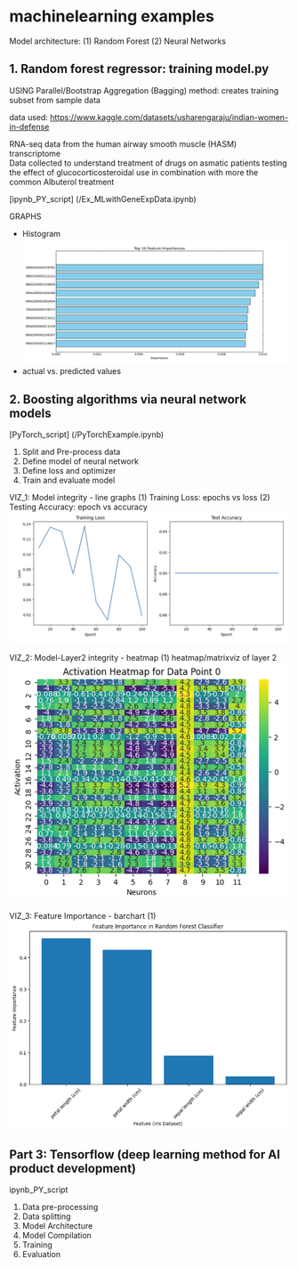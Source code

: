 # machinelearning examples
Model architecture: (1) Random Forest (2) Neural Networks

## 1. Random forest regressor: training model.py ##
 USING Parallel/Bootstrap Aggregation (Bagging) method: creates training subset from sample data

data used: https://www.kaggle.com/datasets/usharengaraju/indian-women-in-defense

RNA-seq data from the human airway smooth muscle (HASM) transcriptome  
Data collected to understand treatment of drugs on asmatic patients
testing the effect of glucocorticosteroidal use in combination with more the common Albuterol treatment

[ipynb_PY_script] (/Ex_MLwithGeneExpData.ipynb)

GRAPHS
- Histogram
  ![Histogram](/figure_1.png)
- actual vs. predicted values

## 2. Boosting algorithms via neural network models ##

[PyTorch_script] (/PyTorchExample.ipynb)

1. Split and Pre-process data
2. Define model of neural network
3. Define loss and optimizer
4. Train and evaluate model

   
VIZ_1: Model integrity - line graphs (1) Training Loss: epochs vs loss (2) Testing Accuracy: epoch vs accuracy
![Model_integrity](/Model_integrity.png)

VIZ_2: Model-Layer2 integrity - heatmap (1) heatmap/matrixviz of layer 2
![Model-Layer2 integrity](/Model-layer2_integrity.png)

VIZ_3: Feature Importance - barchart (1)
 ![feature importance](/Barchart_RFC_featureimportance.png)

## Part 3: Tensorflow (deep learning method for AI product development)
ipynb_PY_script
1. Data pre-processing
2. Data splitting
3. Model Architecture
4. Model Compilation
5. Training
6. Evaluation
